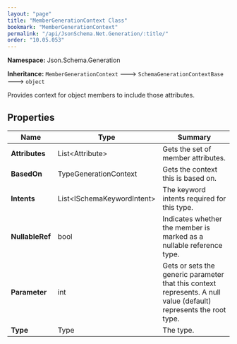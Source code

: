 ```yaml
---
layout: "page"
title: "MemberGenerationContext Class"
bookmark: "MemberGenerationContext"
permalink: "/api/JsonSchema.Net.Generation/:title/"
order: "10.05.053"
---
```

**Namespace:** Json.Schema.Generation

**Inheritance:**
`MemberGenerationContext`
 🡒 
`SchemaGenerationContextBase`
 🡒 
`object`

Provides context for object members to include those attributes.

## Properties

| Name | Type | Summary |
|---|---|---|
| **Attributes** | List\<Attribute\> | Gets the set of member attributes. |
| **BasedOn** | TypeGenerationContext | Gets the context this is based on. |
| **Intents** | List\<ISchemaKeywordIntent\> | The keyword intents required for this type. |
| **NullableRef** | bool | Indicates whether the member is marked as a nullable reference type. |
| **Parameter** | int | Gets or sets the generic parameter that this context represents. A null value (default) represents the root type. |
| **Type** | Type | The type. |

